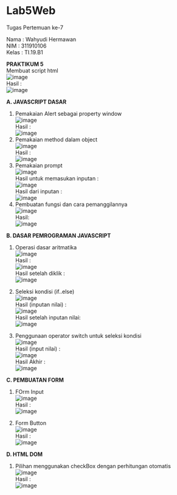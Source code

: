 # Lab5Web
Tugas Pertemuan ke-7

Nama          : Wahyudi Hermawan<br>
NIM           : 311910106<br>
Kelas         : TI.19.B1<br>

**PRAKTIKUM 5** <br>
Membuat script html<br>
![image](https://user-images.githubusercontent.com/81253746/115572673-4fcfd680-a2ea-11eb-9166-3e3ba3fcfa1f.png)<br>
Hasil : <br>
![image](https://user-images.githubusercontent.com/81253746/115572510-2a42cd00-a2ea-11eb-825e-06d73d4347fd.png)<br>

**A. JAVASCRIPT DASAR**<br>
1. Pemakaian Alert sebagai property window <br>
![image](https://user-images.githubusercontent.com/81253746/115587674-2158f800-a2f8-11eb-92fd-549aac0aa2d7.png)<br>
Hasil : <br>
![image](https://user-images.githubusercontent.com/81253746/115587625-1605cc80-a2f8-11eb-9c08-f8491e94d1a0.png)<br>
2. Pemakaian method dalam object<br>
![image](https://user-images.githubusercontent.com/81253746/115588066-8ad90680-a2f8-11eb-84f1-ea4c4c5cb7fd.png)<br>
Hasil : <br>
![image](https://user-images.githubusercontent.com/81253746/115588122-9d534000-a2f8-11eb-83fe-1c74d7b45613.png)<br>
3. Pemakaian prompt<br>
![image](https://user-images.githubusercontent.com/81253746/115588635-25d1e080-a2f9-11eb-9db2-6eb6590a4b78.png)<br>
Hasil untuk memasukan inputan : <br>
![image](https://user-images.githubusercontent.com/81253746/115588732-3da96480-a2f9-11eb-8284-4d29732b9e8a.png)<br>
Hasil dari inputan :<br>
![image](https://user-images.githubusercontent.com/81253746/115588851-62054100-a2f9-11eb-8f40-36714394fcfa.png)<br>
4. Pembuatan fungsi dan cara pemanggilannya<br>
![image](https://user-images.githubusercontent.com/81253746/115591692-93334080-a2fc-11eb-93dd-c777b37fa51b.png)<br>
Hasil:<br>
![image](https://user-images.githubusercontent.com/81253746/115591744-a3e3b680-a2fc-11eb-9b90-87eaa5000577.png)<br>

**B. DASAR PEMROGRAMAN JAVASCRIPT**<br>
1. Operasi dasar aritmatika<br>
![image](https://user-images.githubusercontent.com/81253746/115968899-376af080-a564-11eb-95a9-132d0894e744.png)<br>
Hasil :<br>
![image](https://user-images.githubusercontent.com/81253746/115968919-4fdb0b00-a564-11eb-9d85-86a865694e22.png)<br>
Hasil setelah diklik :<br>
![image](https://user-images.githubusercontent.com/81253746/115968931-62eddb00-a564-11eb-87d3-d8f9c46ff4df.png)<br>

2. Seleksi kondisi (if..else)<br>
![image](https://user-images.githubusercontent.com/81253746/115969654-33d96880-a568-11eb-8c7a-333002970ea3.png)<br>
Hasil (inputan nilai) :<br>
![image](https://user-images.githubusercontent.com/81253746/115969679-51a6cd80-a568-11eb-9b0a-60d010aa5747.png)<br>
Hasil setelah inputan nilai:<br>
![image](https://user-images.githubusercontent.com/81253746/115969698-6e430580-a568-11eb-86d4-9da4d1fc7f78.png) <br>

3. Penggunaan operator switch untuk seleksi kondisi<br>
![image](https://user-images.githubusercontent.com/81253746/115970423-78670300-a56c-11eb-9063-40bd3bd55fe6.png)<br>
Hasil (input nilai) :<br>
![image](https://user-images.githubusercontent.com/81253746/115970468-b401cd00-a56c-11eb-9801-f1b1a8a530d7.png)<br>
Hasil Akhir : <br>
![image](https://user-images.githubusercontent.com/81253746/115970457-a64c4780-a56c-11eb-8abb-33445196d1a2.png)<br>

**C. PEMBUATAN FORM**<br>
1. FOrm Input<br>
![image](https://user-images.githubusercontent.com/81253746/115970993-32ac3980-a570-11eb-989d-bfbe983dddfc.png)<br>
Hasil :<br>
![image](https://user-images.githubusercontent.com/81253746/115971001-422b8280-a570-11eb-8d52-e649d40f7fc6.png)<br>

2. Form Button<br>
![image](https://user-images.githubusercontent.com/81253746/115971276-caf6ee00-a571-11eb-9bfc-568c57729e95.png)<br>
Hasil :<br>
![image](https://user-images.githubusercontent.com/81253746/115971259-ad298900-a571-11eb-9baf-7373807e11a7.png)<br>

**D. HTML DOM**<br>
1. Pilihan menggunakan checkBox dengan perhitungan otomatis<br>
![image](https://user-images.githubusercontent.com/81253746/115971954-d1876480-a575-11eb-9256-84be92891a89.png)<br>
Hasil : <br>
![image](https://user-images.githubusercontent.com/81253746/115971963-e3690780-a575-11eb-8829-da0a400c73c1.png)<br>





































